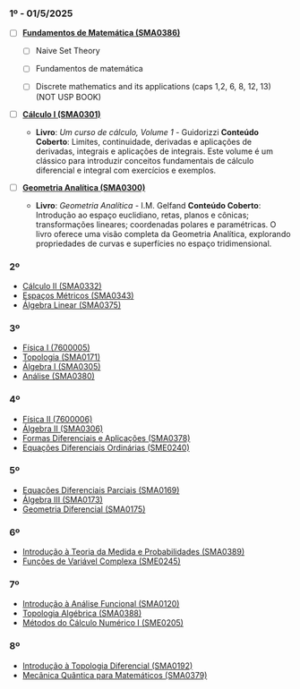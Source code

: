 ### 1º - 01/5/2025

- [ ] **[Fundamentos de Matemática (SMA0386)](https://uspdigital.usp.br/jupiterweb/obterDisciplina?sgldis=SMA0386&codcur=55030&codhab=100)**
  - [ ] Naive Set Theory
  - [ ] Fundamentos de matemática
  - [ ] Discrete mathematics and its applications (caps 1,2, 6, 8, 12, 13) (NOT USP BOOK)
   

- [ ] **[Cálculo I (SMA0301)](https://uspdigital.usp.br/jupiterweb/obterDisciplina?sgldis=SMA0301&codcur=55030&codhab=100)**
  - **Livro**: *Um curso de cálculo, Volume 1* - Guidorizzi
    **Conteúdo Coberto**: Limites, continuidade, derivadas e aplicações de derivadas, integrais e aplicações de integrais. Este volume é um clássico para introduzir conceitos fundamentais de cálculo diferencial e integral com exercícios e exemplos.

- [ ] **[Geometria Analítica (SMA0300)](https://uspdigital.usp.br/jupiterweb/obterDisciplina?sgldis=SMA0300&codcur=55030&codhab=100)**
  - **Livro**: *Geometria Analítica* - I.M. Gelfand
    **Conteúdo Coberto**: Introdução ao espaço euclidiano, retas, planos e cônicas; transformações lineares; coordenadas polares e paramétricas. O livro oferece uma visão completa da Geometria Analítica, explorando propriedades de curvas e superfícies no espaço tridimensional.

### 2º
- [Cálculo II (SMA0332)](https://uspdigital.usp.br/jupiterweb/obterDisciplina?sgldis=SMA0332&codcur=55030&codhab=200)
- [Espaços Métricos (SMA0343)](https://uspdigital.usp.br/jupiterweb/obterDisciplina?sgldis=SMA0343&codcur=55030&codhab=200)
- [Álgebra Linear (SMA0375)](https://uspdigital.usp.br/jupiterweb/obterDisciplina?sgldis=SMA0375&codcur=55030&codhab=200)

### 3º
- [Física I (7600005)](https://uspdigital.usp.br/jupiterweb/obterDisciplina?sgldis=7600005&codcur=55030&codhab=200)
- [Topologia (SMA0171)](https://uspdigital.usp.br/jupiterweb/obterDisciplina?sgldis=SMA0171&codcur=55030&codhab=200)
- [Álgebra I (SMA0305)](https://uspdigital.usp.br/jupiterweb/obterDisciplina?sgldis=SMA0305&codcur=55030&codhab=200)
- [Análise (SMA0380)](https://uspdigital.usp.br/jupiterweb/obterDisciplina?sgldis=SMA0380&codcur=55030&codhab=200)

### 4º
- [Física II (7600006)](https://uspdigital.usp.br/jupiterweb/obterDisciplina?sgldis=7600006&codcur=55030&codhab=200)
- [Álgebra II (SMA0306)](https://uspdigital.usp.br/jupiterweb/obterDisciplina?sgldis=SMA0306&codcur=55030&codhab=200)
- [Formas Diferenciais e Aplicações (SMA0378)](https://uspdigital.usp.br/jupiterweb/obterDisciplina?sgldis=SMA0378&codcur=55030&codhab=200)
- [Equações Diferenciais Ordinárias (SME0240)](https://uspdigital.usp.br/jupiterweb/obterDisciplina?sgldis=SME0240&codcur=55030&codhab=200)

### 5º
- [Equações Diferenciais Parciais (SMA0169)](https://uspdigital.usp.br/jupiterweb/obterDisciplina?sgldis=SMA0169&codcur=55030&codhab=200)
- [Álgebra III (SMA0173)](https://uspdigital.usp.br/jupiterweb/obterDisciplina?sgldis=SMA0173&codcur=55030&codhab=200)
- [Geometria Diferencial (SMA0175)](https://uspdigital.usp.br/jupiterweb/obterDisciplina?sgldis=SMA0175&codcur=55030&codhab=200)

### 6º
- [Introdução à Teoria da Medida e Probabilidades (SMA0389)](https://uspdigital.usp.br/jupiterweb/obterDisciplina?sgldis=SMA0389&codcur=55030&codhab=200)
- [Funções de Variável Complexa (SME0245)](https://uspdigital.usp.br/jupiterweb/obterDisciplina?sgldis=SME0245&codcur=55030&codhab=200)

### 7º
- [Introdução à Análise Funcional (SMA0120)](https://uspdigital.usp.br/jupiterweb/obterDisciplina?sgldis=SMA0120&codcur=55030&codhab=200)
- [Topologia Algébrica (SMA0388)](https://uspdigital.usp.br/jupiterweb/obterDisciplina?sgldis=SMA0388&codcur=55030&codhab=200)
- [Métodos do Cálculo Numérico I (SME0205)](https://uspdigital.usp.br/jupiterweb/obterDisciplina?sgldis=SME0205&codcur=55030&codhab=200)

### 8º
- [Introdução à Topologia Diferencial (SMA0192)](https://uspdigital.usp.br/jupiterweb/obterDisciplina?sgldis=SMA0192&codcur=55030&codhab=200)
- [Mecânica Quântica para Matemáticos (SMA0379)](https://uspdigital.usp.br/jupiterweb/obterDisciplina?sgldis=SMA0379&codcur=55030&codhab=200)
